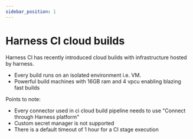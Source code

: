 ```yaml
---
sidebar_position: 1
---
```


# Harness CI cloud builds

Harness CI has recently introduced cloud builds with infrastructure hosted by harness.

* Every build runs on an isolated environment i.e. VM.
* Powerful build machines with 16GB ram and 4 vpcu enabling blazing fast builds

Points to note:
* Every connector used in ci cloud build pipeline needs to use "Connect through Harness platform"
* Custom secret manager is not supported
* There is a default timeout of 1 hour for a CI stage execution